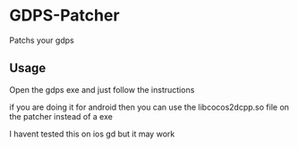 # GDPS-Patcher
Patchs your gdps
## Usage

Open the gdps exe and just follow the instructions

if you are doing it for android then you can use the libcocos2dcpp.so file on the patcher instead of a exe

I havent tested this on ios gd but it may work
